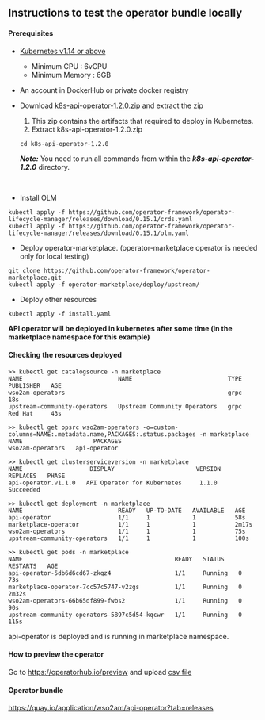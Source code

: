 ## Instructions to test the operator bundle locally

#### Prerequisites

- [Kubernetes v1.14 or above](https://Kubernetes.io/docs/setup/) <br>

    - Minimum CPU : 6vCPU
    - Minimum Memory : 6GB

- An account in DockerHub or private docker registry

- Download [k8s-api-operator-1.2.0.zip](https://github.com/wso2/k8s-api-operator/releases/download/v1.2.0/k8s-api-operator-1.2.0.zip) and extract the zip

    1. This zip contains the artifacts that required to deploy in Kubernetes.
    2. Extract k8s-api-operator-1.2.0.zip
    
    ```
    cd k8s-api-operator-1.2.0
    ```
 
    **_Note:_** You need to run all commands from within the ***k8s-api-operator-1.2.0*** directory.

<br />

- Install OLM
```shell script
kubectl apply -f https://github.com/operator-framework/operator-lifecycle-manager/releases/download/0.15.1/crds.yaml
kubectl apply -f https://github.com/operator-framework/operator-lifecycle-manager/releases/download/0.15.1/olm.yaml
```

- Deploy operator-marketplace. (operator-marketplace operator is needed only for local testing)
```shell script
git clone https://github.com/operator-framework/operator-marketplace.git
kubectl apply -f operator-marketplace/deploy/upstream/
```
- Deploy other resources
```shell script
kubectl apply -f install.yaml 
```

**API operator will be deployed in kubernetes after some time (in the marketplace namespace for this example)**

#### Checking the resources deployed

```shell script
>> kubectl get catalogsource -n marketplace
NAME                           NAME                           TYPE   PUBLISHER   AGE
wso2am-operators                                              grpc               18s
upstream-community-operators   Upstream Community Operators   grpc   Red Hat     43s
 
>> kubectl get opsrc wso2am-operators -o=custom-columns=NAME:.metadata.name,PACKAGES:.status.packages -n marketplace
NAME                    PACKAGES
wso2am-operators   api-operator
 
>> kubectl get clusterserviceversion -n marketplace
NAME                   DISPLAY                       VERSION   REPLACES   PHASE
api-operator.v1.1.0   API Operator for Kubernetes     1.1.0              Succeeded

>> kubectl get deployment -n marketplace
NAME                           READY   UP-TO-DATE   AVAILABLE   AGE
api-operator                   1/1     1            1           58s
marketplace-operator           1/1     1            1           2m17s
wso2am-operators               1/1     1            1           75s
upstream-community-operators   1/1     1            1           100s

>> kubectl get pods -n marketplace
NAME                                           READY   STATUS    RESTARTS   AGE
api-operator-5db6d6cd67-zkqz4                  1/1     Running   0          73s
marketplace-operator-7cc57c5747-v2zgs          1/1     Running   0          2m32s
wso2am-operators-66b65df899-fwbs2              1/1     Running   0          90s
upstream-community-operators-5897c5d54-kqcwr   1/1     Running   0          115s

```
api-operator is deployed and is running in marketplace namespace.

#### How to preview the operator

Go to  https://operatorhub.io/preview and upload [csv file](api-operator/1.2.0/api-operator.v1.2.0.clusterserviceversion.yaml)

#### Operator bundle

https://quay.io/application/wso2am/api-operator?tab=releases
